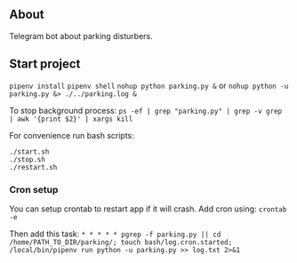 ## About ##
Telegram bot about parking disturbers.

## Start project ##
`pipenv install`
`pipenv shell`
`nohup python parking.py &` or `nohup python -u parking.py &> ./../parking.log &`

To stop background process: 
`ps -ef | grep "parking.py" | grep -v grep | awk '{print $2}' | xargs kill`

For convenience run bash scripts:
```
./start.sh
./stop.sh
./restart.sh
```

### Cron setup ###
You can setup crontab to restart app if it will crash. Add cron using:
`crontab -e`

Then add this task:
`* * * * * pgrep -f parking.py || cd /home/PATH_TO_DIR/parking/; touch bash/log.cron.started; /local/bin/pipenv run python -u parking.py >> log.txt 2>&1`